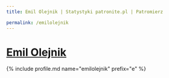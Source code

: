 ```yaml
---
title: Emil Olejnik | Statystyki patronite.pl | Patromierz

permalink: /emilolejnik
---
```


# [Emil Olejnik](https://patronite.pl/emilolejnik)

{% include profile.md name="emilolejnik" prefix="e" %}
